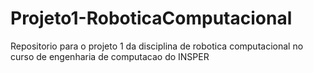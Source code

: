 # Projeto1-RoboticaComputacional
Repositorio para o projeto 1 da disciplina de robotica computacional no curso de engenharia de computacao do INSPER
